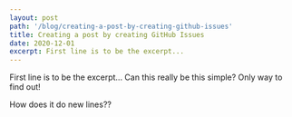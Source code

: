 ```yaml
---
layout: post
path: '/blog/creating-a-post-by-creating-github-issues'
title: Creating a post by creating GitHub Issues
date: 2020-12-01
excerpt: First line is to be the excerpt...
---
```

First line is to be the excerpt...
Can this really be this simple? Only way to find out!

How does it do new lines??
